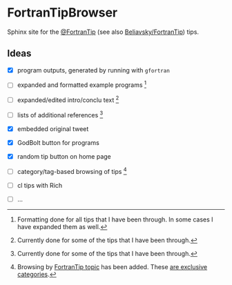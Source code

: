 # FortranTipBrowser

Sphinx site for the [@FortranTip](https://twitter.com/fortrantip) (see also [Beliavsky/FortranTip](https://github.com/Beliavsky/FortranTip)) tips.

## Ideas

* [x] program outputs, generated by running with `gfortran`
* [ ] expanded and formatted example programs [^1]
* [ ] expanded/edited intro/conclu text [^2]
* [ ] lists of additional references [^2]
* [x] embedded original tweet
* [x] GodBolt button for programs
* [x] random tip button on home page
* [ ] category/tag-based browsing of tips [^3]
* [ ] cl tips with Rich
* [ ] ...


[^1]: Formatting done for all tips that I have been through. In some cases I have expanded them as well.
[^2]: Currently done for some of the tips that I have been through.
[^3]: Browsing by [FortranTip topic](https://github.com/Beliavsky/FortranTip/blob/main/topics.md)
  has been added. These [are exclusive categories](https://github.com/zmoon/FortranTipBrowser/issues/5#issuecomment-1060020993).

